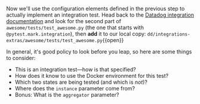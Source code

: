 Now we'll use the configuration elements defined in the previous step to actually implement an integration test. Head back to the [Datadog integration documentation](https://docs.datadoghq.com/developers/integrations/new_check_howto/?tab=configurationtemplate#integration-test) and look for the second part of `awesome/tests/test_awesome.py` (the one that starts with `@pytest.mark.integration`), then **add** it to our local copy: `dd/integrations-extras/awesome/tests/test_awesome.py`{{open}}

In general, it's good policy to look before you leap, so here are some things to consider:
- This is an integration test—how is that specified?
- How does it know to use the Docker environment for this test?
- Which two states are being tested (and which is _not_)?
- Where does the `instance` parameter come from?
- Bonus: What is the `aggregator` parameter?

